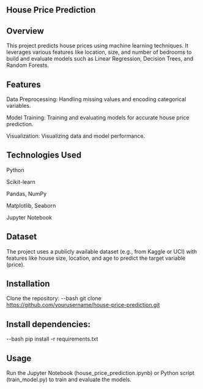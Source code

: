## House Price Prediction
## Overview
This project predicts house prices using machine learning techniques. It leverages various features like location, size, and number of bedrooms to build and evaluate models such as Linear Regression, Decision Trees, and Random Forests.

## Features
Data Preprocessing: Handling missing values and encoding categorical variables.

Model Training: Training and evaluating models for accurate house price prediction.

Visualization: Visualizing data and model performance.

## Technologies Used
Python

Scikit-learn

Pandas, NumPy

Matplotlib, Seaborn

Jupyter Notebook

## Dataset
The project uses a publicly available dataset (e.g., from Kaggle or UCI) with features like house size, location, and age to predict the target variable (price).

## Installation
Clone the repository:
--bash
git clone https://github.com/yourusername/house-price-prediction.git


## Install dependencies:
--bash
pip install -r requirements.txt
## Usage
Run the Jupyter Notebook (house_price_prediction.ipynb) or Python script (train_model.py) to train and evaluate the models.

